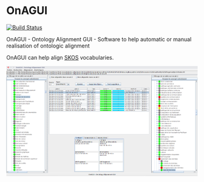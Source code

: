 # OnAGUI 

[![Build Status](https://travis-ci.org/lmazuel/onagui.svg?branch=master)](https://travis-ci.org/lmazuel/onagui)

OnAGUI - Ontology Alignment GUI - Software to help automatic or manual realisation of ontologic alignment

OnAGUI can help align [SKOS](https://www.w3.org/2004/02/skos/) vocabularies.

![OnAGUI screenshot](src/site/screenshot-onagui.png)
